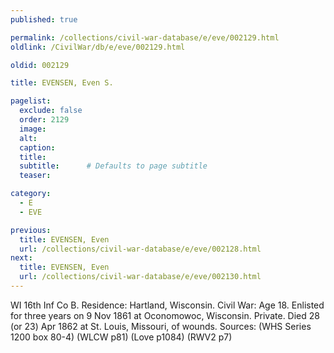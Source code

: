 ```yaml
---
published: true

permalink: /collections/civil-war-database/e/eve/002129.html
oldlink: /CivilWar/db/e/eve/002129.html

oldid: 002129

title: EVENSEN, Even S.

pagelist:
  exclude: false
  order: 2129
  image: 
  alt:
  caption:
  title:
  subtitle:      # Defaults to page subtitle
  teaser:

category: 
  - E 
  - EVE

previous:
  title: EVENSEN, Even
  url: /collections/civil-war-database/e/eve/002128.html  
next:
  title: EVENSEN, Even
  url: /collections/civil-war-database/e/eve/002130.html   
---
```

WI 16th Inf Co B. Residence: Hartland, Wisconsin. Civil War: Age 18. Enlisted for three years on 9 Nov 1861 at Oconomowoc, Wisconsin. Private. Died 28 (or 23) Apr 1862 at St. Louis, Missouri, of wounds. Sources: (WHS Series 1200 box 80-4) (WLCW p81) (Love p1084) (RWV2 p7)